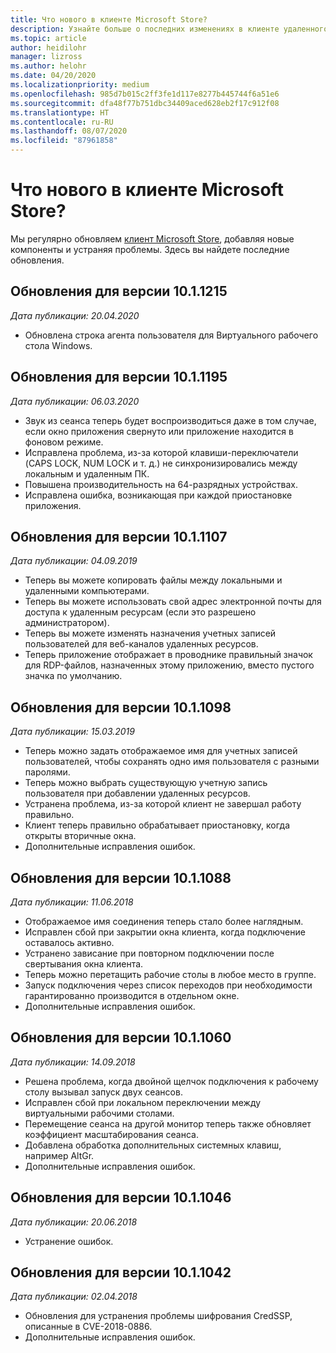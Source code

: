 ```yaml
---
title: Что нового в клиенте Microsoft Store?
description: Узнайте больше о последних изменениях в клиенте удаленного рабочего стола для Microsoft Store.
ms.topic: article
author: heidilohr
manager: lizross
ms.author: helohr
ms.date: 04/20/2020
ms.localizationpriority: medium
ms.openlocfilehash: 985d7b015c2ff3fe1d117e8277b445744f6a51e6
ms.sourcegitcommit: dfa48f77b751dbc34409aced628eb2f17c912f08
ms.translationtype: HT
ms.contentlocale: ru-RU
ms.lasthandoff: 08/07/2020
ms.locfileid: "87961858"
---
```

# <a name="whats-new-in-the-windows-store-client"></a>Что нового в клиенте Microsoft Store?

Мы регулярно обновляем [клиент Microsoft Store](windows.md), добавляя новые компоненты и устраняя проблемы. Здесь вы найдете последние обновления.

## <a name="updates-for-version-1011215"></a>Обновления для версии 10.1.1215

*Дата публикации: 20.04.2020*

- Обновлена строка агента пользователя для Виртуального рабочего стола Windows.

## <a name="updates-for-version-1011195"></a>Обновления для версии 10.1.1195

*Дата публикации: 06.03.2020*

- Звук из сеанса теперь будет воспроизводиться даже в том случае, если окно приложения свернуто или приложение находится в фоновом режиме.
- Исправлена проблема, из-за которой клавиши-переключатели (CAPS LOCK, NUM LOCK и т. д.) не синхронизировались между локальным и удаленным ПК.
- Повышена производительность на 64-разрядных устройствах.
- Исправлена ошибка, возникающая при каждой приостановке приложения.

## <a name="updates-for-version-1011107"></a>Обновления для версии 10.1.1107

*Дата публикации: 04.09.2019*

- Теперь вы можете копировать файлы между локальными и удаленными компьютерами.
- Теперь вы можете использовать свой адрес электронной почты для доступа к удаленным ресурсам (если это разрешено администратором).
- Теперь вы можете изменять назначения учетных записей пользователей для веб-каналов удаленных ресурсов.
- Теперь приложение отображает в проводнике правильный значок для RDP-файлов, назначенных этому приложению, вместо пустого значка по умолчанию.

## <a name="updates-for-version-1011098"></a>Обновления для версии 10.1.1098

*Дата публикации: 15.03.2019*

- Теперь можно задать отображаемое имя для учетных записей пользователей, чтобы сохранять одно имя пользователя с разными паролями.
- Теперь можно выбрать существующую учетную запись пользователя при добавлении удаленных ресурсов.
- Устранена проблема, из-за которой клиент не завершал работу правильно.
- Клиент теперь правильно обрабатывает приостановку, когда открыты вторичные окна.
- Дополнительные исправления ошибок.

## <a name="updates-for-version-1011088"></a>Обновления для версии 10.1.1088

*Дата публикации: 11.06.2018*

- Отображаемое имя соединения теперь стало более наглядным.
- Исправлен сбой при закрытии окна клиента, когда подключение оставалось активно.
- Устранено зависание при повторном подключении после свертывания окна клиента.
- Теперь можно перетащить рабочие столы в любое место в группе.
- Запуск подключения через список переходов при необходимости гарантированно производится в отдельном окне.
- Дополнительные исправления ошибок.

## <a name="updates-for-version-1011060"></a>Обновления для версии 10.1.1060

*Дата публикации: 14.09.2018*

- Решена проблема, когда двойной щелчок подключения к рабочему столу вызывал запуск двух сеансов.
- Исправлен сбой при локальном переключении между виртуальными рабочими столами.
- Перемещение сеанса на другой монитор теперь также обновляет коэффициент масштабирования сеанса.
- Добавлена обработка дополнительных системных клавиш, например AltGr.
- Дополнительные исправления ошибок.

## <a name="updates-for-version-1011046"></a>Обновления для версии 10.1.1046

*Дата публикации: 20.06.2018*

- Устранение ошибок.

## <a name="updates-for-version-1011042"></a>Обновления для версии 10.1.1042

*Дата публикации: 02.04.2018*

- Обновления для устранения проблемы шифрования CredSSP, описанные в CVE-2018-0886.
- Дополнительные исправления ошибок.
